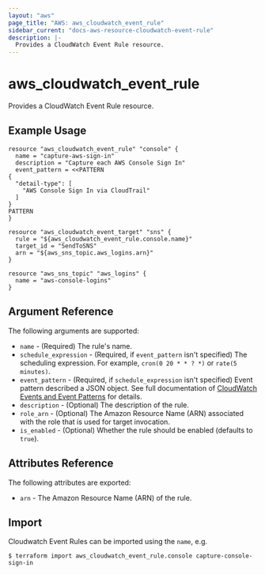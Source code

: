 ```yaml
---
layout: "aws"
page_title: "AWS: aws_cloudwatch_event_rule"
sidebar_current: "docs-aws-resource-cloudwatch-event-rule"
description: |-
  Provides a CloudWatch Event Rule resource.
---
```


# aws\_cloudwatch\_event\_rule

Provides a CloudWatch Event Rule resource.

## Example Usage

```
resource "aws_cloudwatch_event_rule" "console" {
  name = "capture-aws-sign-in"
  description = "Capture each AWS Console Sign In"
  event_pattern = <<PATTERN
{
  "detail-type": [
    "AWS Console Sign In via CloudTrail"
  ]
}
PATTERN
}

resource "aws_cloudwatch_event_target" "sns" {
  rule = "${aws_cloudwatch_event_rule.console.name}"
  target_id = "SendToSNS"
  arn = "${aws_sns_topic.aws_logins.arn}"
}

resource "aws_sns_topic" "aws_logins" {
  name = "aws-console-logins"
}
```

## Argument Reference

The following arguments are supported:

* `name` - (Required) The rule's name.
* `schedule_expression` - (Required, if `event_pattern` isn't specified) The scheduling expression.
	For example, `cron(0 20 * * ? *)` or `rate(5 minutes)`.
* `event_pattern` - (Required, if `schedule_expression` isn't specified) Event pattern
	described a JSON object.
	See full documentation of [CloudWatch Events and Event Patterns](http://docs.aws.amazon.com/AmazonCloudWatch/latest/DeveloperGuide/CloudWatchEventsandEventPatterns.html) for details.
* `description` - (Optional) The description of the rule.
* `role_arn` - (Optional) The Amazon Resource Name (ARN) associated with the role that is used for target invocation.
* `is_enabled` - (Optional) Whether the rule should be enabled (defaults to `true`).

## Attributes Reference

The following attributes are exported:

* `arn` - The Amazon Resource Name (ARN) of the rule.


## Import

Cloudwatch Event Rules can be imported using the `name`, e.g.

```
$ terraform import aws_cloudwatch_event_rule.console capture-console-sign-in
```